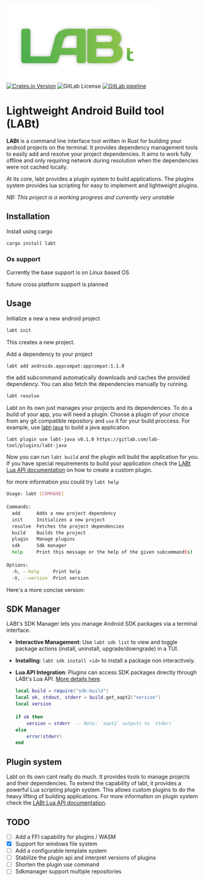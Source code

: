 [![Labt Logo](assets/logo_400x200.png)](https://gitlab.com/lab-tool/labt)
[![Crates.io Version](https://img.shields.io/crates/v/labt?logo=rust)](https://crates.io/crates/labt)
![GitLab License](https://img.shields.io/gitlab/license/lab-tool%2Flabt)
[![GitLab pipeline](https://gitlab.com/lab-tool/labt/badges/main/pipeline.svg)](https://gitlab.com/lab-tool/labt/-/pipelines)

# Lightweight Android Build tool (LABt)
**LABt** is a command line interface tool written in Rust for building your android projects
on the terminal. It provides dependency management tools to easily add and 
resolve your project dependencies. It aims to work fully offline and only
requiring network during resolution when the dependencies were not cached
locally.

At its core, labt provides a plugin system to build applications. The plugins
system provides lua scripting for easy to implement and lightweight plugins.

_NB: This project is a working progress and currently very unstable_

## Installation
Install using cargo

```bash
cargo install labt
```

### Os support
Currently the base support is on *Linux* based OS

future cross platform support is planned

## Usage
Initialize a new a new android project

```bash
labt init
```
This creates a new project. 


Add a dependency to your project

```bash 
labt add androidx.appcompat:appcompat:1.1.0
```
the add subcommand automatically downloads and caches the provided dependency.
You can also fetch the dependencies manually by running.

```bash
labt resolve
```

Labt on its own just manages your projects and its dependencies. To do a build of your app, 
you will need a plugin. Choose a plugin of your choice from any git compatible repository
and `use` it for your build proccess. For example, use [labt-java](https://gitlab.com/lab-tool/plugins/labt-java)
to build a java application.

```
labt plugin use labt-java v0.1.0 https://gitlab.com/lab-tool/plugins/labt-java
```

Now you can run `labt build` and the plugin will build the application for you. If you have special 
requirements to build your application check the [LABt Lua API documentation](doc/LuaAPI.md) on how to
create a custom plugin.

for more information you could try `labt help`

```bash
Usage: labt [COMMAND]

Commands:
  add      Adds a new project dependency
  init     Initializes a new project
  resolve  Fetches the project dependencies
  build    Builds the project
  plugin   Manage plugins
  sdk      Sdk manager
  help     Print this message or the help of the given subcommand(s)

Options:
  -h, --help     Print help
  -V, --version  Print version

```

Here's a more concise version:


## SDK Manager
LABt's SDK Manager lets you manage Android SDK packages via a 
terminal interface.

- **Interactive Management**: Use `labt sdk list` to view 
  and toggle package actions (install, uninstall, upgrade/downgrade) 
  in a TUI.
- **Installing**: `labt sdk install <id>` to install a package non interactively.
- **Lua API Integration**: Plugins can access SDK packages directly through 
  LABt's Lua API. [More details here](doc/LuaAPI.md).
  
  ```lua
  local build = require("sdk:build")
  local ok, stdout, stderr = build.get_aapt2("version")
  local version

  if ok then
      version = stderr  -- Note: `aapt2` outputs to `stderr`
  else
      error(stderr)
  end
  ```


## Plugin system
Labt on its own cant really do much. It provides tools to manage projects and their
dependencies. To extend the capability of labt, it provides a powerful Lua scripting
plugin system. This allows custom plugins to do the heavy lifting of building applications.
For more information on plugin system check the [LABt Lua API documentation](doc/LuaAPI.md).

## TODO
- [ ] Add a FFI capability for plugins / WASM
- [x] Support for windows file system
- [ ] Add a configurable template system
- [ ] Stabilize the plugin api and interpret versions of plugins
- [ ] Shorten the plugin use command
- [ ] Sdkmanager support multiple repositories
